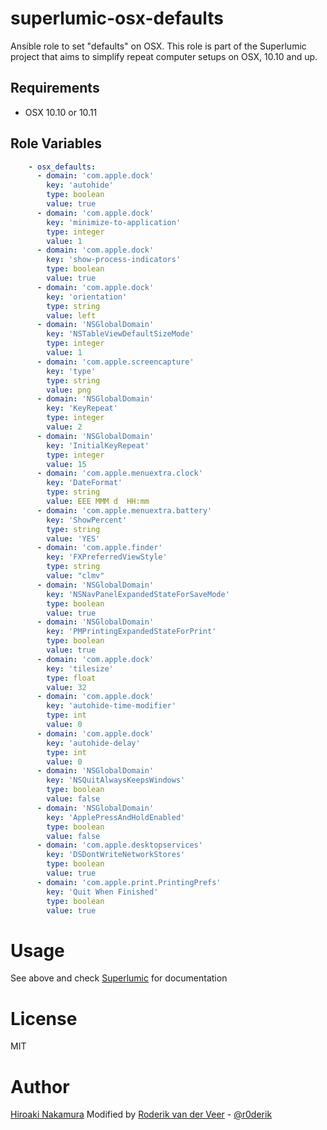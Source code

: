 # superlumic-osx-defaults

Ansible role to set "defaults" on OSX. This role is part of the Superlumic project that aims to simplify repeat computer setups on OSX, 10.10 and up.

## Requirements

* OSX 10.10 or 10.11

## Role Variables

```yaml
    - osx_defaults:
      - domain: 'com.apple.dock'
        key: 'autohide'
        type: boolean
        value: true
      - domain: 'com.apple.dock'
        key: 'minimize-to-application'
        type: integer
        value: 1
      - domain: 'com.apple.dock'
        key: 'show-process-indicators'
        type: boolean
        value: true
      - domain: 'com.apple.dock'
        key: 'orientation'
        type: string
        value: left
      - domain: 'NSGlobalDomain'
        key: 'NSTableViewDefaultSizeMode'
        type: integer
        value: 1
      - domain: 'com.apple.screencapture'
        key: 'type'
        type: string
        value: png
      - domain: 'NSGlobalDomain'
        key: 'KeyRepeat'
        type: integer
        value: 2
      - domain: 'NSGlobalDomain'
        key: 'InitialKeyRepeat'
        type: integer
        value: 15
      - domain: 'com.apple.menuextra.clock'
        key: 'DateFormat'
        type: string
        value: EEE MMM d  HH:mm
      - domain: 'com.apple.menuextra.battery'
        key: 'ShowPercent'
        type: string
        value: 'YES'
      - domain: 'com.apple.finder'
        key: 'FXPreferredViewStyle'
        type: string
        value: "clmv"
      - domain: 'NSGlobalDomain'
        key: 'NSNavPanelExpandedStateForSaveMode'
        type: boolean
        value: true
      - domain: 'NSGlobalDomain'
        key: 'PMPrintingExpandedStateForPrint'
        type: boolean
        value: true
      - domain: 'com.apple.dock'
        key: 'tilesize'
        type: float
        value: 32
      - domain: 'com.apple.dock'
        key: 'autohide-time-modifier'
        type: int
        value: 0
      - domain: 'com.apple.dock'
        key: 'autohide-delay'
        type: int
        value: 0
      - domain: 'NSGlobalDomain'
        key: 'NSQuitAlwaysKeepsWindows'
        type: boolean
        value: false
      - domain: 'NSGlobalDomain'
        key: 'ApplePressAndHoldEnabled'
        type: boolean
        value: false
      - domain: 'com.apple.desktopservices'
        key: 'DSDontWriteNetworkStores'
        type: boolean
        value: true
      - domain: 'com.apple.print.PrintingPrefs'
        key: 'Quit When Finished'
        type: boolean
        value: true
```

# Usage

See above and check [Superlumic](https://github.com/superlumic/superlumic) for documentation

# License

MIT

# Author

[Hiroaki Nakamura]( http://hnakamur.github.io/ )
Modified by [Roderik van der Veer](mailto:roderik@superlumic.com) - [@r0derik](https://twitter.com/r0derik)
